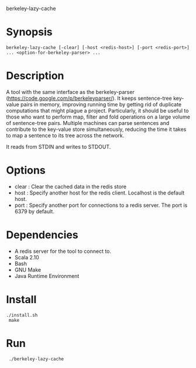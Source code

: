 berkeley-lazy-cache

# Synopsis

    berkeley-lazy-cache [-clear] [-host <redis-host>] [-port <redis-port>] ... <option-for-berkeley-parser> ...

# Description

A tool with the same interface as the berkeley-parser (https://code.google.com/p/berkeleyparser/). It keeps sentence-tree key-value pairs in memory, improving running time by getting rid of duplicate computations that might plague a project. Particularly, it should be useful to those who want to perform map, filter and fold operations
on a large volume of sentence-tree pairs. Multiple machines can parse sentences and contribute to the key-value store simultaneously, reducing the time it takes to map a sentence to its tree across the network.

It reads from STDIN and writes to STDOUT.


# Options

- clear : Clear the cached data in the redis store
- host <redis-host> : Specify another host for the redis client. Localhost is the default host.
- port <redis-port> : Specify another port for connections to a redis server. The port is 6379 by default.


# Dependencies 

- A redis server for the tool to connect to. 
- Scala 2.10
- Bash
- GNU Make
- Java Runtime Environment

# Install
    ./install.sh
     make
  
# Run

     ./berkeley-lazy-cache
  
  
  


